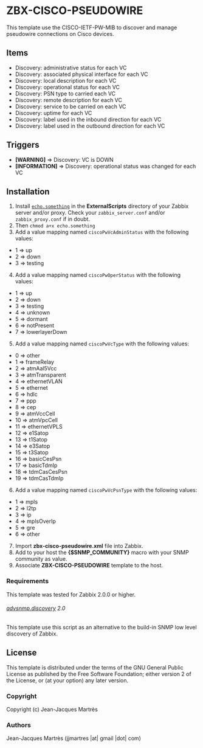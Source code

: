 ZBX-CISCO-PSEUDOWIRE
====================

This template use the CISCO-IETF-PW-MIB to discover and manage pseudowire connections on Cisco devices.

Items
-----

  * Discovery: administrative status for each VC
  * Discovery: associated physical interface for each VC
  * Discovery: local description for each VC
  * Discovery: operational status for each VC
  * Discovery: PSN type to carried each VC
  * Discovery: remote description for each VC
  * Discovery: service to be carried on each VC
  * Discovery: uptime for each VC
  * Discovery: label used in the inbound direction for each VC
  * Discovery: label used in the outbound direction for each VC

Triggers
--------

  * **[WARNING]** => Discovery: VC is DOWN
  * **[INFORMATION]** => Discovery: operational status was changed for each VC

Installation
------------

1. Install [`echo.something`](https://github.com/jjmartres/Zabbix/tree/master/zbx-scripts/echo.something) in the **ExternalScripts** directory of your Zabbix server and/or proxy. Check your `zabbix_server.conf` and/or `zabbix_proxy.conf` if in doubt.
2. Then `chmod a+x echo.something`
3. Add a value mapping named `ciscoPwVcAdminStatus` with the following values:
  * 1 => up
  * 2 => down
  * 3 => testing
4. Add a value mapping named `ciscoPwOperStatus` with the following values:
  * 1 => up
  * 2 => down
  * 3 => testing
  * 4 => unknown
  * 5 => dormant
  * 6 => notPresent
  * 7 => lowerlayerDown
5. Add a value mapping named `ciscoPwVcType` with the following values:
  * 0 => other
  * 1 => frameRelay
  * 2 => atmAal5Vcc
  * 3 => atmTransparent
  * 4 => ethernetVLAN
  * 5 => ethernet
  * 6 => hdlc
  * 7 => ppp
  * 8 => cep
  * 9 => atmVccCell
  * 10 => atmVpcCell
  * 11 => ethernetVPLS
  * 12 => e1Satop
  * 13 => t1Satop
  * 14 => e3Satop
  * 15 => t3Satop
  * 16 => basicCesPsn
  * 17 => basicTdmIp
  * 18 => tdmCasCesPsn
  * 19 => tdmCasTdmIp
6. Add a value mapping named `ciscoPwVcPsnType` with the following values:
  * 1 => mpls
  * 2 => l2tp
  * 3 => ip
  * 4 => mplsOverIp
  * 5 => gre
  * 6 => other
7. Import **zbx-cisco-pseudowire.xml** file into Zabbix.
8. Add to your host the **{$SNMP_COMMUNITY}** macro with your SNMP community as value.
9. Associate **ZBX-CISCO-PSEUDOWIRE** template to the host.
 
### Requirements

This template was tested for Zabbix 2.0.0 or higher.

###### [advsnmp.discovery](https://github.com/simonkowallik/Zabbix-Addons/tree/master/advsnmp.discovery) 2.0

This template use this script as an alternative to the build-in SNMP low level discovery of Zabbix.

License
-------

This template is distributed under the terms of the GNU General Public License as published by the Free Software Foundation; either version 2 of the License, or (at your option) any later version.

### Copyright

  Copyright (c) Jean-Jacques Martrès

### Authors
  
  Jean-Jacques Martrès
  (jjmartres |at| gmail |dot| com)
